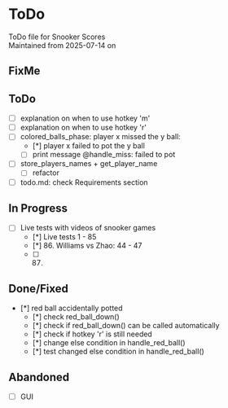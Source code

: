 # ToDo
ToDo file for Snooker Scores\
Maintained from 2025-07-14 on

## FixMe

## ToDo
- [ ] explanation on when to use hotkey 'm'
- [ ] explanation on when to use hotkey 'r'
- [ ] colored_balls_phase: player x missed the y ball:
    - [*] player x failed to pot the y ball
    - [ ] print message @handle_miss: failed to pot
- [ ] store_players_names + get_player_name
    - [ ] refactor
- [ ] todo.md: check Requirements section

## In Progress
- [ ] Live tests with videos of snooker games
    - [*] Live tests 1 - 85
    - [*] 86. Williams vs Zhao: 44 - 47
    - [ ] 87. 

## Done/Fixed
- [*] red ball accidentally potted
    - [*] check red_ball_down()
    - [*] check if red_ball_down() can be called automatically
    - [*] check if hotkey 'r' is still needed
    - [*] change else condition in handle_red_ball()
    - [*] test changed else condition in handle_red_ball()

## Abandoned
- [ ] GUI
